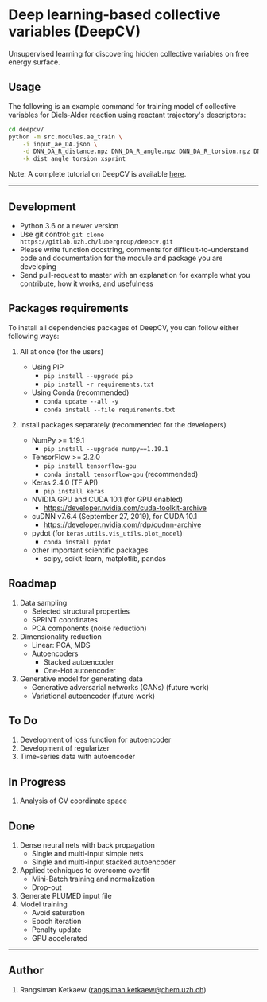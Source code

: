 # Deep learning-based collective variables (DeepCV)

Unsupervised learning for discovering hidden collective variables on free energy surface.

## Usage
The following is an example command for training model of collective variables for Diels-Alder reaction using reactant trajectory's descriptors:
```sh
cd deepcv/
python -m src.modules.ae_train \
    -i input_ae_DA.json \
    -d DNN_DA_R_distance.npz DNN_DA_R_angle.npz DNN_DA_R_torsion.npz DNN_DA_R_xSPRINT.npz \
    -k dist angle torsion xsprint
```

Note: A complete tutorial on DeepCV is available [here](tutorials/).

---

## Development
- Python 3.6 or a newer version
- Use git control: `git clone https://gitlab.uzh.ch/lubergroup/deepcv.git`
- Please write function docstring, comments for difficult-to-understand code and documentation for the module and package you are developing
- Send pull-request to master with an explanation for example what you contribute, how it works, and usefulness

## Packages requirements
To install all dependencies packages of DeepCV, you can follow either following ways:

1. All at once (for the users)
    - Using PIP
      - `pip install --upgrade pip`
      - `pip install -r requirements.txt`
    - Using Conda (recommended)
      - `conda update --all -y`
      - `conda install --file requirements.txt`

2. Install packages separately (recommended for the developers)
    - NumPy >= 1.19.1
      - `pip install --upgrade numpy==1.19.1`
    - TensorFlow >= 2.2.0
      - `pip install tensorflow-gpu`
      - `conda install tensorflow-gpu`  (recommended)
    - Keras 2.4.0 (TF API)
      - `pip install keras`
    - NVIDIA GPU and CUDA 10.1 (for GPU enabled)
      - https://developer.nvidia.com/cuda-toolkit-archive
    - cuDNN v7.6.4 (September 27, 2019), for CUDA 10.1
      - https://developer.nvidia.com/rdp/cudnn-archive
    - pydot (for `keras.utils.vis_utils.plot_model`)
      - `conda install pydot`
    - other important scientific packages
      - scipy, scikit-learn, matplotlib, pandas

## Roadmap
1. Data sampling
    - Selected structural properties
    - SPRINT coordinates
    - PCA components (noise reduction)
2. Dimensionality reduction
    - Linear: PCA, MDS
    - Autoencoders
      - Stacked autoencoder
      - One-Hot autoencoder
3. Generative model for generating data
    - Generative adversarial networks (GANs) (future work)
    - Variational autoencoder (future work)

## To Do
1. Development of loss function for autoencoder
2. Development of regularizer
3. Time-series data with autoencoder

## In Progress
1. Analysis of CV coordinate space

## Done
1. Dense neural nets with back propagation
    - Single and multi-input simple nets
    - Single and multi-input stacked autoencoder
2. Applied techniques to overcome overfit
    - Mini-Batch training and normalization
    - Drop-out
3. Generate PLUMED input file
4. Model training
    - Avoid saturation
    - Epoch iteration
    - Penalty update
    - GPU accelerated

---

## Author
1. Rangsiman Ketkaew (rangsiman.ketkaew@chem.uzh.ch)
